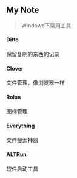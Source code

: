 My Note
-------- 
> Windows下常用工具

#### Ditto 
保留复制的东西的记录

#### Clover
文件管理，像浏览器一样

#### Rolan
图标管理

#### Everything 
文件搜索神器

#### ALTRun
软件启动工具